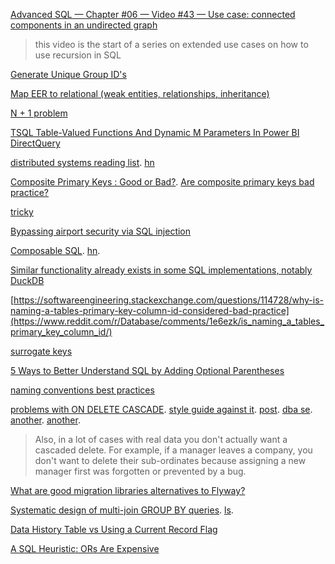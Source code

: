 
[Advanced SQL — Chapter #06 — Video #43 — Use case: connected components in an undirected graph](https://www.youtube.com/watch?v=L967JqNFxkw)

> this video is the start of a series on extended use cases on how to use recursion in SQL

[Generate Unique Group ID's](https://ask.sqlservercentral.com/questions/23637/generate-unique-group-ids.html)

[Map EER to relational (weak entities, relationships, inheritance)](https://www.youtube.com/watch?v=Mvsy6LmKPtg)

[N + 1 problem](https://twitter.com/lukaseder/status/1493504945810817024)

[TSQL Table-Valued Functions And Dynamic M Parameters In Power BI DirectQuery](https://blog.crossjoin.co.uk/2022/02/20/tsql-table-valued-functions-and-dynamic-m-parameters-in-power-bi-directquery/)

[distributed systems reading list](https://ferd.ca/a-distributed-systems-reading-list.html). [hn](https://news.ycombinator.com/item?id=39303160)

[Composite Primary Keys : Good or Bad?](https://stackoverflow.com/questions/26078535/composite-primary-keys-good-or-bad). [Are composite primary keys bad practice?](https://dba.stackexchange.com/questions/188995/are-composite-primary-keys-bad-practice)

[tricky](https://x.com/lukaseder/status/1826555342844494255)

[Bypassing airport security via SQL injection ](https://news.ycombinator.com/item?id=41392128)

[Composable SQL](https://borretti.me/article/composable-sql). [hn](https://news.ycombinator.com/item?id=42828883).

[Similar functionality already exists in some SQL implementations, notably DuckDB](https://news.ycombinator.com/item?id=42828883)

[https://softwareengineering.stackexchange.com/questions/114728/why-is-naming-a-tables-primary-key-column-id-considered-bad-practice](https://www.reddit.com/r/Database/comments/1e6ezk/is_naming_a_tables_primary_key_column_id/)

[surrogate keys](https://softwareengineering.stackexchange.com/questions/114728/why-is-naming-a-tables-primary-key-column-id-considered-bad-practice#comment865670_170703)

[5 Ways to Better Understand SQL by Adding Optional Parentheses](https://blog.jooq.org/better-understand-sql-by-adding-optional-parentheses/)

[naming conventions best practices](https://emergentsoftware.github.io/SQL-Server-Development-Assessment/best-practices-and-potential-findings/naming-conventions#naming-conventions)

[problems with ON DELETE CASCADE](https://dba.stackexchange.com/questions/275212/disadvantages-to-using-on-delete-cascade-on-every-foreign-key). [style guide against it](https://emergentsoftware.github.io/SQL-Server-Development-Assessment/best-practices-and-potential-findings/table-conventions#using-cascading-actions-on-foreign-key). [post](https://www.brentozar.com/archive/2018/11/adventures-in-foreign-keys-a-cascade-of-badness/). [dba se](https://dba.stackexchange.com/questions/254605/is-it-a-good-or-bad-idea-to-use-on-update-cascade-on-delete-cascade-for-foreig). [another](https://stackoverflow.com/questions/12096790/why-to-use-foreign-keys-with-no-action-on-delete-or-update). [another](https://stackoverflow.com/questions/2204792/is-it-bad-to-rely-on-foreign-key-cascading).

> Also, in a lot of cases with real data you don't actually want a cascaded delete. For example, if a manager leaves a company, you don't want to delete their sub-ordinates because assigning a new manager first was forgotten or prevented by a bug.

[What are good migration libraries alternatives to Flyway?](https://www.reddit.com/r/java/comments/1jtt38e/what_are_good_migration_libraries_alternatives_to/)

[Systematic design of multi-join GROUP BY queries](https://kb.databasedesignbook.com/posts/systematic-design-of-join-queries/). [ls](https://lobste.rs/s/jpxyx9/systematic_design_multi_join_group_by).

[Data History Table vs Using a Current Record Flag](https://dba.stackexchange.com/questions/61815/data-history-table-vs-using-a-current-record-flag)

[A SQL Heuristic: ORs Are Expensive](https://news.ycombinator.com/item?id=45413525)



